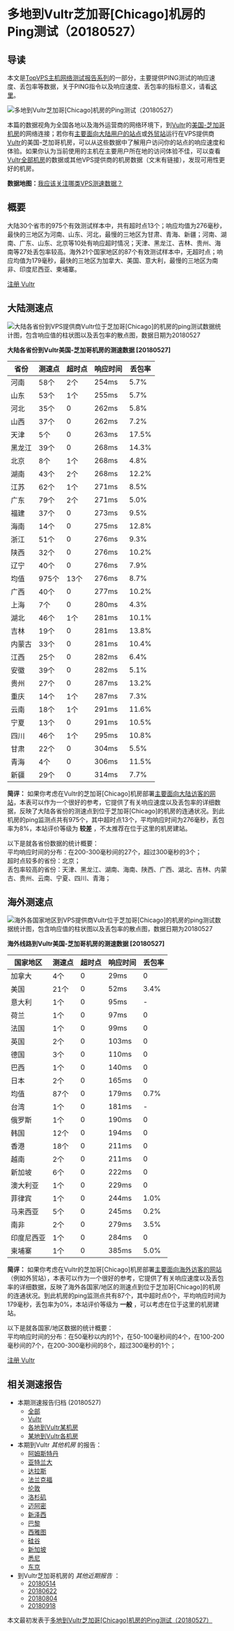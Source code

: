 #  多地到Vultr芝加哥[Chicago]机房的Ping测试（20180527） 

## 导读

本文是[TopVPS主机网络测试报告系列](https://vps123.top/pingtest)的一部分，主要提供PING测试的响应速度、丢包率等数据，关于PING指令以及响应速度、丢包率的指标意义，请看[这里](https://vps123.top/what-is-ping.html)。

![多地到Vultr芝加哥\[Chicago\]机房的Ping测试（20180527）](/images/thumbnails/to_vultr_Chicago.png)

本篇的数据视角为全国各地以及海外运营商的网络环境下，到[Vultr](https://vps123.top/go/vultr)的[美国-芝加哥机房](https://vps123.top/vultr-facilities.html#chicago)的网络连接；若你有[主要面向大陆用户的站点](https://vps123.top/website-for-mainland-users.html)或[外贸站](https://vps123.top/website-for-internation-trade.html)运行在VPS提供商[Vultr](https://vps123.top/go/vultr)的美国-芝加哥机房，可以从这些数据中了解用户访问你的站点的响应速度和体验。如果你认为当前使用的主机在主要用户所在地的访问体验不佳，可以查看[Vultr全部机房](/vultr/isp/china/20180527-vultr-isp-china.md)的数据或其他VPS提供商的机房数据（文末有链接），发现可用性更好的机房。

**数据地图：**[我应该关注哪类VPS测速数据？](https://vps123.top/find-pingtest-data-you-need.html)

## 概要

大陆30个省市的975个有效测试样本中，共有超时点13个；响应均值为276毫秒，最快的三地区为河南、山东、河北，最慢的三地区为甘肃、青海、新疆；河南、湖南、广东、山东、北京等10处有响应超时情况；天津、黑龙江、吉林、贵州、海南等27处丢包率较高。海外21个国家地区的87个有效测试样本中，无超时点；响应均值为179毫秒，最快的三地区为加拿大、美国、意大利，最慢的三地区为南非、印度尼西亚、柬埔寨。

[注册 Vultr](https://vps123.top/go/vultr/_btn1)

## 大陆测速点

![大陆各省份到VPS提供商Vultr位于芝加哥\[Chicago\]的机房的ping测试数据统计图，包含响应值的柱状图以及丢包率的散点图，数据日期为20180527](/images/pingtests/vultr_20180527/plot_idc_vultr_usa-chicago_20180527_mainland.png)

**大陆各省份到Vultr美国-芝加哥机房的测速数据 [20180527]**

省份 | 测速点 | 超时点 | 响应时间 | 丢包率  
---|---|---|---|---  
河南 | 58个 | 2个 | 254ms | 5.7%  
山东 | 53个 | 1个 | 255ms | 5.7%  
河北 | 35个 | 0 | 262ms | 5.8%  
山西 | 37个 | 0 | 262ms | 7.2%  
天津 | 5个 | 0 | 263ms | 17.5%  
黑龙江 | 39个 | 0 | 268ms | 14.3%  
北京 | 8个 | 1个 | 268ms | 4.8%  
湖南 | 43个 | 2个 | 268ms | 12.2%  
江苏 | 62个 | 1个 | 271ms | 8.5%  
广东 | 79个 | 2个 | 271ms | 5.0%  
福建 | 37个 | 0 | 273ms | 9.5%  
海南 | 14个 | 0 | 275ms | 12.8%  
浙江 | 51个 | 0 | 276ms | 9.3%  
陕西 | 32个 | 0 | 276ms | 10.2%  
辽宁 | 40个 | 0 | 276ms | 7.9%  
均值 | 975个 | 13个 | 276ms | 8.7%  
广西 | 40个 | 0 | 277ms | 10.2%  
上海 | 7个 | 0 | 280ms | 4.3%  
湖北 | 46个 | 1个 | 281ms | 10.1%  
吉林 | 19个 | 0 | 281ms | 13.8%  
内蒙古 | 33个 | 0 | 281ms | 10.4%  
江西 | 25个 | 0 | 282ms | 6.4%  
安徽 | 39个 | 0 | 282ms | 5.1%  
贵州 | 27个 | 0 | 287ms | 13.2%  
重庆 | 14个 | 1个 | 287ms | 7.3%  
云南 | 18个 | 1个 | 291ms | 11.6%  
宁夏 | 13个 | 0 | 291ms | 10.5%  
四川 | 46个 | 1个 | 295ms | 10.8%  
甘肃 | 22个 | 0 | 304ms | 5.5%  
青海 | 4个 | 0 | 306ms | 11.5%  
新疆 | 29个 | 0 | 314ms | 7.7%  
  
**简评：** 如果你考虑在Vultr的芝加哥[Chicago]机房部署[主要面向大陆访客的网站](website-for-mainland-users.html)，本表可以作为一个很好的参考，它提供了有关响应速度以及丢包率的详细数据，反映了大陆各省份的测速点到位于芝加哥[Chicago]的机房的连通状况。到此机房的ping监测点共有975个，其中超时点13个，平均响应时间为276毫秒，丢包率为8%，本站评价等级为 **较差** ，不太推荐在位于这里的机房建站。

以下是就各省份数据的统计概要：  
平均响应时间的分布：在200-300毫秒间的27个，超过300毫秒的3个；  
超时点较多的省份：北京；  
丢包率较高的省份：天津、黑龙江、湖南、海南、陕西、广西、湖北、吉林、内蒙古、贵州、云南、宁夏、四川、青海；

## 海外测速点

![海外各国家地区到VPS提供商Vultr位于芝加哥\[Chicago\]的机房的ping测试数据统计图，包含响应值的柱状图以及丢包率的散点图，数据日期为20180527](/images/pingtests/vultr_20180527/plot_idc_vultr_usa-chicago_20180527_overseas.png)

**海外线路到Vultr美国-芝加哥机房的测速数据 [20180527]**

国家地区 | 测速点 | 超时点 | 响应时间 | 丢包率  
---|---|---|---|---  
加拿大 | 4个 | 0 | 29ms | 0  
美国 | 21个 | 0 | 52ms | 3.4%  
意大利 | 1个 | 0 | 95ms | -  
荷兰 | 1个 | 0 | 97ms | 0  
法国 | 1个 | 0 | 99ms | 0  
英国 | 2个 | 0 | 103ms | 0  
德国 | 3个 | 0 | 110ms | 0  
巴西 | 1个 | 0 | 140ms | 0  
日本 | 2个 | 0 | 165ms | 0  
均值 | 87个 | 0 | 179ms | 0.7%  
台湾 | 1个 | 0 | 181ms | -  
俄罗斯 | 1个 | 0 | 190ms | 0  
韩国 | 12个 | 0 | 194ms | 0  
香港 | 18个 | 0 | 211ms | 0  
越南 | 2个 | 0 | 211ms | 0  
新加坡 | 6个 | 0 | 222ms | 0  
澳大利亚 | 1个 | 0 | 229ms | 0  
菲律宾 | 1个 | 0 | 244ms | 1.0%  
马来西亚 | 5个 | 0 | 245ms | 0.2%  
南非 | 2个 | 0 | 279ms | 3.5%  
印度尼西亚 | 1个 | 0 | 284ms | 0  
柬埔寨 | 1个 | 0 | 385ms | 5.0%  
  
**简评：** 如果你考虑在Vultr的芝加哥[Chicago]机房部署[主要面向海外访客的网站](https://vps123.top/website-for-internation-trade.html)（例如外贸站），本表可以作为一个很好的参考，它提供了有关响应速度以及丢包率的详细数据，反映了海外各国家/地区的测速点到位于芝加哥[Chicago]的机房的连通状况。到此机房的ping监测点共有87个，其中超时点0个，平均响应时间为179毫秒，丢包率为0%，本站评价等级为 **一般** ，可以考虑在位于这里的机房建站。

以下是就各国家/地区数据的统计概要：  
平均响应时间的分布：在50毫秒以内的1个，在50-100毫秒间的4个，在100-200毫秒间的7个，在200-300毫秒间的8个，超过300毫秒的1个；

[注册 Vultr](https://vps123.top/go/vultr/_btn2)

## 相关测速报告

  * 本期测速报告归档 (20180527) 
    * [全部](https://vps123.top/pingtests/20180527 "本期各VPS提供商全部测速报告")
    * [Vultr](https://vps123.top/pingtests/idc-vultr/20180527 "本期Vultr的全部测速报告")
    * [各地到Vultr某机房](https://vps123.top/pingtests/idc-vultr/isp-global/20180527 "以Vultr某机房为关注对象的视角，横向比较大陆各省份、海外各国家地区")
    * [某地到Vultr各机房](https://vps123.top/pingtests/idc-vultr/facility-all/20180527 "以大陆某省份为关注对象的视角，横向比较Vultr各机房")
  * 本期到Vultr _其他机房_ 的报告： 
    * [阿姆斯特丹](/vultr/idc/amsterdam/20180527-vultr-idc-amsterdam.md "多地到Vultr阿姆斯特丹机房的Ping测试 20180527")
    * [亚特兰大](/vultr/idc/atlanta/20180527-vultr-idc-atlanta.md "多地到Vultr亚特兰大机房的Ping测试 20180527")
    * [达拉斯](/vultr/idc/dallas/20180527-vultr-idc-dallas.md "多地到Vultr达拉斯机房的Ping测试 20180527")
    * [法兰克福](/vultr/idc/frankfurt/20180527-vultr-idc-frankfurt.md "多地到Vultr法兰克福机房的Ping测试 20180527")
    * [伦敦](/vultr/idc/london/20180527-vultr-idc-london.md "多地到Vultr伦敦机房的Ping测试 20180527")
    * [洛杉矶](/vultr/idc/losangeles/20180527-vultr-idc-losangeles.md "多地到Vultr洛杉矶机房的Ping测试 20180527")
    * [迈阿密](/vultr/idc/miami/20180527-vultr-idc-miami.md "多地到Vultr迈阿密机房的Ping测试 20180527")
    * [新泽西](/vultr/idc/newjersey/20180527-vultr-idc-newjersey.md "多地到Vultr新泽西机房的Ping测试 20180527")
    * [巴黎](/vultr/idc/paris/20180527-vultr-idc-paris.md "多地到Vultr巴黎机房的Ping测试 20180527")
    * [西雅图](/vultr/idc/seattle/20180527-vultr-idc-seattle.md "多地到Vultr西雅图机房的Ping测试 20180527")
    * [硅谷](/vultr/idc/siliconvalley/20180527-vultr-idc-siliconvalley.md "多地到Vultr硅谷机房的Ping测试 20180527")
    * [新加坡](/vultr/idc/singapore/20180527-vultr-idc-singapore.md "多地到Vultr新加坡机房的Ping测试 20180527")
    * [悉尼](/vultr/idc/sydney/20180527-vultr-idc-sydney.md "多地到Vultr悉尼机房的Ping测试 20180527")
    * [东京](/vultr/idc/tokyo/20180527-vultr-idc-tokyo.md "多地到Vultr东京机房的Ping测试 20180527")
  * 到Vultr芝加哥机房的 _其他近期报告_ ： 
    * [20180514](/vultr/idc/chicago/20180514-vultr-idc-chicago.md "多地到Vultr芝加哥机房的Ping测试 20180514")
    * [20180622](/vultr/idc/chicago/20180622-vultr-idc-chicago.md "多地到Vultr芝加哥机房的Ping测试 20180622")
    * [20180804](/vultr/idc/chicago/20180804-vultr-idc-chicago.md "多地到Vultr芝加哥机房的Ping测试 20180804")
    * [20180918](/vultr/idc/chicago/20180918-vultr-idc-chicago.md "多地到Vultr芝加哥机房的Ping测试 20180918")



本文最初发表于[多地到Vultr芝加哥[Chicago]机房的Ping测试（20180527）](https://vps123.top/pingtest/20180527-vultr-idc-chicago.html)
